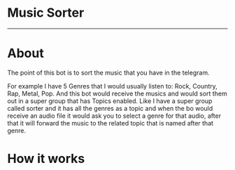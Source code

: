 # Music Sorter

-----

# About

The point of this bot is to sort the music that you have in the telegram. 

For example I have 5 Genres that I would usually listen to: Rock, Country, Rap, Metal, Pop.
And this bot would receive the musics and would sort them out in a super group that has Topics
enabled. Like I have a super group called sorter and it has all the genres as a topic and when 
the bo would receive an audio file it would ask you to select a genre for that audio, after that
it will forward the music to the related topic that is named after that genre.

# How it works
